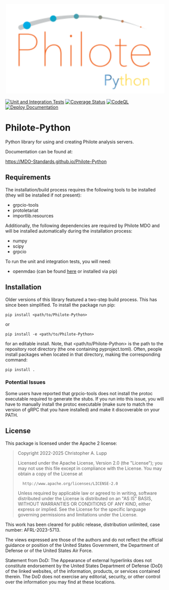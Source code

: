 <div align="center">
<img src="https://github.com/MDO-Standards/Philote-Python/blob/main/doc/graphics/philote-python.svg?raw=true" width="500">
</div>

[//]: # (![Philote]&#40;https://github.com/MDO-Standards/Philote-Python/blob/main/doc/graphics/philote-python.svg?raw=true&#41;)

[![Unit and Integration Tests](https://github.com/MDO-Standards/Philote-Python/actions/workflows/tests.yaml/badge.svg)](https://github.com/MDO-Standards/Philote-Python/actions/workflows/tests.yaml)
[![Coverage Status](https://coveralls.io/repos/github/MDO-Standards/Philote-Python/badge.svg?branch=release/0.7.0)](https://coveralls.io/github/MDO-Standards/Philote-Python?branch=release/0.7.0)
[![CodeQL](https://github.com/MDO-Standards/Philote-Python/actions/workflows/github-code-scanning/codeql/badge.svg)](https://github.com/MDO-Standards/Philote-Python/actions/workflows/github-code-scanning/codeql)
[![Deploy Documentation](https://github.com/MDO-Standards/Philote-Python/actions/workflows/documentation.yaml/badge.svg)](https://github.com/MDO-Standards/Philote-Python/actions/workflows/documentation.yaml)
# Philote-Python

Python library for using and creating Philote analysis servers.

Documentation can be found at:

https://MDO-Standards.github.io/Philote-Python


## Requirements

The installation/build process requires the following tools to be installed
(they will be installed if not present):

- grpcio-tools
- protoletariat
- importlib.resources

Additionally, the following dependencies are required by Philote MDO and will be
installed automatically during the installation process:

- numpy
- scipy
- grpcio

To run the unit and integration tests, you will need:

- openmdao (can be found [here](https://github.com/OpenMDAO/OpenMDAO) or installed via pip)

## Installation

Older versions of this library featured a two-step build process. This has since
been simplified. To install the package run pip:

    pip install <path/to/Philote-Python>

or

    pip install -e <path/to/Philote-Python>

for an editable install. Note, that <path/to/Philote-Python> is the path to the
repository root directory (the one containing pyproject.toml). Often, people
install packages when located in that directory, making the corresponding
command:

    pip install .


### Potential Issues

Some users have reported that grpcio-tools does not install the protoc
executable required to generate the stubs. If you run into this issue, you
will have to manually install the protoc executable (make sure to match the
version of gRPC that you have installed) and make it discoverable on your PATH.


## License

This package is licensed under the Apache 2 license:


>   Copyright 2022-2025 Christopher A. Lupp
>   
>   Licensed under the Apache License, Version 2.0 (the "License");
>   you may not use this file except in compliance with the License.
>   You may obtain a copy of the License at
>   
>       http://www.apache.org/licenses/LICENSE-2.0
>   
>   Unless required by applicable law or agreed to in writing, software
>   distributed under the License is distributed on an "AS IS" BASIS,
>   WITHOUT WARRANTIES OR CONDITIONS OF ANY KIND, either express or implied.
>   See the License for the specific language governing permissions and
>   limitations under the License.



This work has been cleared for public release, distribution unlimited, case
number: AFRL-2023-5713.

The views expressed are those of the authors and do not reflect the official
guidance or position of the United States Government, the Department of Defense
or of the United States Air Force.

Statement from DoD: The Appearance of external hyperlinks does not constitute
endorsement by the United States Department of Defense (DoD) of the linked
websites, of the information, products, or services contained therein. The DoD
does not exercise any editorial, security, or other control over the information
you may find at these locations.
